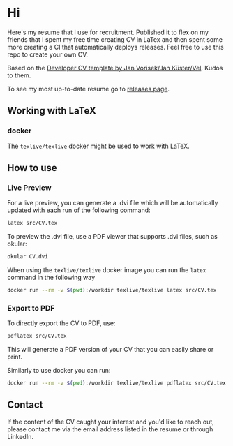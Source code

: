 # Hi

Here's my resume that I use for recruitment. Published it to flex on
my friends that I spent my free time creating CV in LaTex and then
spent some more creating a CI that automatically deploys releases.
Feel free to use this repo to create your own CV.

Based on the [Developer CV template by Jan Vorisek/Jan Küster/Vel](http://www.latextemplates.com/template/developer-cv).
Kudos to them.

To see my most up-to-date resume go to [releases page](https://github.com/tym2k1/CV/releases/tag/latest).

## Working with LaTeX

### docker

The `texlive/texlive` docker might be used to work with LaTeX.

## How to use

### Live Preview

For a live preview, you can generate a .dvi file which will be automatically
updated with each run of the following command:

```sh
latex src/CV.tex
```

To preview the .dvi file, use a PDF viewer that supports .dvi files, such as
okular:

```sh
okular CV.dvi
```

When using the `texlive/texlive` docker image you can run the `latex` command in
the following way

```sh
docker run --rm -v $(pwd):/workdir texlive/texlive latex src/CV.tex
```

### Export to PDF

To directly export the CV to PDF, use:

```sh
pdflatex src/CV.tex
```

This will generate a PDF version of your CV that you can easily share or print.

Similarly to use docker you can run:

```sh
docker run --rm -v $(pwd):/workdir texlive/texlive pdflatex src/CV.tex
```

## Contact

If the content of the CV caught your interest and you'd like to reach out,
please contact me via the email address listed in the resume or through LinkedIn.

